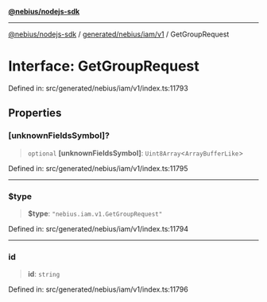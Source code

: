 [**@nebius/nodejs-sdk**](../../../../../README.md)

---

[@nebius/nodejs-sdk](../../../../../README.md) / [generated/nebius/iam/v1](../README.md) / GetGroupRequest

# Interface: GetGroupRequest

Defined in: src/generated/nebius/iam/v1/index.ts:11793

## Properties

### \[unknownFieldsSymbol\]?

> `optional` **\[unknownFieldsSymbol\]**: `Uint8Array`\<`ArrayBufferLike`\>

Defined in: src/generated/nebius/iam/v1/index.ts:11795

---

### $type

> **$type**: `"nebius.iam.v1.GetGroupRequest"`

Defined in: src/generated/nebius/iam/v1/index.ts:11794

---

### id

> **id**: `string`

Defined in: src/generated/nebius/iam/v1/index.ts:11796
